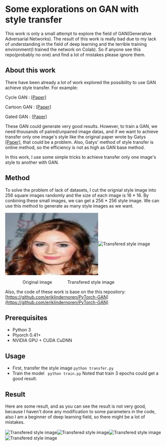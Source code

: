 # Some explorations on GAN with style transfer

This work is only a small attempt to explore the field of GAN(Generative Adversarial Networks). The result of this work is really bad due to my lack of understanding in the field of deep learning and the terrible training environment(I trained the network on Colab). So if anyone see this repo(probably no one) and find a lot of mistakes please ignore them. 




## About this work
There have been already a lot of work explored the possibility to use GAN achieve style transfer. For example:

Cycle GAN : [[Paper]](https://arxiv.org/abs/1703.10593)

Cartoon GAN : [[Paper]](http://openaccess.thecvf.com/content_cvpr_2018/papers/Chen_CartoonGAN_Generative_Adversarial_CVPR_2018_paper.pdf)

Gated GAN : [[Paper]](https://arxiv.org/abs/1904.02296)

These GAN could generate very good results. However, to train a GAN, we need thousands of paired/unpaired image datas, and if we want to achieve transfer only one image's style like the original paper wrote by Gatys [[Paper]](https://ieeexplore.ieee.org/document/7780634), that could be a problem. Also, Gatys' method of style transfer is online method, so the efficiency is not as high as GAN base method.

In this work, I use some simple tricks to achieve transfer only one image's style to another with GAN.

## Method

To solve the problem of lack of datasets, I cut the orignial style image into 256 square images randomly and the size of each image is 16 * 16. By conbining these small images, we can get a 256 * 256 style image. We can use this method to generate as many style images as we want. 

<img src="https://github.com/577816569/face-pix2pixHD/blob/master/images/000085.jpg" width = "300" height = "200" alt="Original style image" align=center /><img src="https://github.com/577816569/Some-explorations-on-gan-with-styletransfer/blob/master/style/0.jpg" width = "200" height = "200" alt="Transfered style image" align=center />

&emsp;&emsp;&emsp;&emsp;Original  image &emsp;&emsp;&emsp;                     Transfered style image
 
Also, the code of these work is base on the this repository: [https://github.com/eriklindernoren/PyTorch-GAN](https://github.com/eriklindernoren/PyTorch-GAN)



##  Prerequisites
* Python 3
* Ptyorch 0.41+
* NVIDIA GPU + CUDA CuDNN


## Usage

* First, transfer the style image
` python transfer.py `
* Train the model
` python train.py`
Noted that train 3 epochs could get a good result.
## Result

Here are some result, and as you can see the result is not very good, because I haven't done any modification to some parameters in the code, also I am a beginner of deep learning field, so there might be a lot of mistakes.

<img src="https://github.com/577816569/Some-explorations-on-gan-with-styletransfer/blob/master/result/1.png" width = "150" height = "150" alt="Transfered style image" align=center /><img src="https://github.com/577816569/Some-explorations-on-gan-with-styletransfer/blob/master/result/3.png" width = "150" height = "150" alt="Transfered style image" align=center /><img src="https://github.com/577816569/Some-explorations-on-gan-with-styletransfer/blob/master/result/4.png" width = "150" height = "150" alt="Transfered style image" align=center /><img src="https://github.com/577816569/Some-explorations-on-gan-with-styletransfer/blob/master/result/5.png" width = "150" height = "150" alt="Transfered style image" align=center />


<!--stackedit_data:
eyJoaXN0b3J5IjpbLTEyNDY5MTA3OTQsLTM0Mjk2NDQyMywxMj
IyODc5OTM3LC0xMzE4ODY5OTA3LDgxMDcwMzI3MSwtMzg0NDA3
MDY0LC0xNjg5ODE1NDgyLDEyMzkxNjQ3OTUsMTk4MTc1ODI2My
wyMDg2OTY3NTMzLDE4MjMyODIzNjgsLTE2MzA2MzUxOTEsLTQx
NDQzOTIyMiw4OTU2OTk0NjIsLTExMTkwNDE3MjEsLTE3MTkzMz
Q2NDksLTE0MDIyNzgzNTUsMzExNjcxMCwtMTQ4NTgzNjcwNiwt
MTQ1NDUyMjc1XX0=
-->